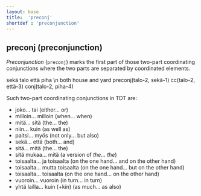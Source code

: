 ```yaml
---
layout: base
title:  'preconj'
shortdef : 'preconjunction'
---
```


## preconj (preconjunction) <a name="sec-preconj"></a>

*Preconjunction* (`preconj`) marks the first part of those two-part coordinating conjunctions where the two parts are separated by coordinated elements.


<!-- fname:preconj.pdf -->
<div class="sd-parse">
sekä talo että piha \n both house and yard
preconj(talo-2, sekä-1)
cc(talo-2, että-3)
conj(talo-2, piha-4)
</div>


Such two-part coordinating conjunctions in TDT are:


+ joko... tai (either... or)
+ milloin... milloin (when... when)
+ mitä... sitä (the... the)
+ niin... kuin (as well as)
+ paitsi... myös (not only... but also)
+ sekä... että (both... and)
+ sitä... mitä (the... the)
+ sitä mukaa... mitä (a version of *the... the*)
+ toisaalta... ja toisaalta (on the one hand... and on the other hand)
+ toisaalta... mutta toisaalta (on the one hand... but on the other hand)
+ toisaalta... toisaalta (on the one hand... on the other hand)
+ vuoroin... vuoroin (in turn... in turn)
+ yhtä lailla... kuin (+kin) (as much... as also)


